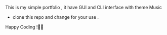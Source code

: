 This is my simple portfolio , it have GUI and CLI interface with theme Music

- clone this repo and change for your use .

Happy Coding !👨‍💻
